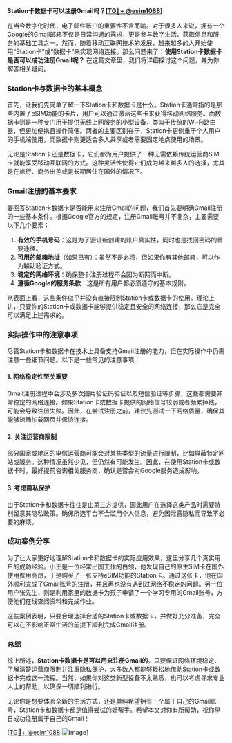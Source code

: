 **Station卡数据卡可以注册Gmail吗？[[TG💪+ @esim1088](https://t.me/s/esim1088)]**

在当今数字化时代，电子邮件账户的重要性不言而喻。对于很多人来说，拥有一个Google的Gmail邮箱不仅是日常沟通的需求，更是参与数字生活、获取信息和服务的基础工具之一。然而，随着移动互联网技术的发展，越来越多的人开始使用“Station卡”或“数据卡”来实现网络连接。那么问题来了：**使用Station卡数据卡是否可以成功注册Gmail呢？** 在这篇文章里，我们将详细探讨这个问题，并为你解答相关疑问。

### Station卡与数据卡的基本概念

首先，让我们先简单了解一下Station卡和数据卡是什么。Station卡通常指的是那些内置了eSIM功能的卡片，用户可以通过激活这些卡来获得移动网络服务。而数据卡则是一种专门用于提供无线上网服务的小型设备，类似于传统的Wi-Fi路由器，但更加便携且操作简便。两者的主要区别在于，Station卡更侧重于个人用户的手机端使用，而数据卡则更适合多人共享或者需要固定地点使用的场景。

无论是Station卡还是数据卡，它们都为用户提供了一种无需依赖传统运营商SIM卡就能享受移动互联网的方式。这种灵活性使得它们成为越来越多人的选择，尤其是在旅行、商务出差或是长期居住在国外的情况下。

### Gmail注册的基本要求

要回答Station卡数据卡是否能用来注册Gmail的问题，我们首先要明确Gmail注册的一些基本条件。根据Google官方的规定，注册Gmail账号并不复杂，主要需要以下几个要素：

1. **有效的手机号码**：这是为了验证新创建的账户真实性，同时也是找回密码的重要途径。
2. **可用的邮箱地址**（如果已有）：虽然不是必须，但如果你有其他邮箱，可以作为辅助验证方式。
3. **稳定的网络环境**：确保整个注册过程不会因为断网而中断。
4. **遵循Google的服务条款**：这是所有用户都必须遵守的基本规则。

从表面上看，这些条件似乎并没有直接限制Station卡或数据卡的使用。理论上讲，只要你的Station卡或数据卡能够提供稳定且安全的网络连接，那么它是完全可以满足上述需求的。

### 实际操作中的注意事项

尽管Station卡和数据卡在技术上具备支持Gmail注册的能力，但在实际操作中仍需注意一些细节问题。以下是一些常见的注意事项：

#### 1. 网络稳定性至关重要
Gmail注册过程中会涉及多次图片验证码验证以及短信验证等步骤，这些都需要非常稳定的网络连接。如果Station卡或数据卡提供的网络信号较弱或者频繁掉线，可能会导致注册失败。因此，在尝试注册之前，建议先测试一下网络质量，确保其能够流畅加载网页并保持连接。

#### 2. 关注运营商限制
部分国家或地区的电信运营商可能会对某些类型的流量进行限制，比如屏蔽特定网站或服务。这种情况虽然少见，但仍然有可能发生。因此，在使用Station卡或数据卡时，最好提前咨询相关服务商，确认是否会对Google服务造成影响。

#### 3. 考虑隐私保护
由于Station卡和数据卡往往是由第三方提供，因此用户在选择这类产品时需要特别留意其隐私政策。确保所选平台不会滥用个人信息，避免因泄露隐私而导致不必要的麻烦。

### 成功案例分享

为了让大家更好地理解Station卡和数据卡的实际应用效果，这里分享几个真实用户的成功经验。小王是一位经常出国工作的白领，他发现自己的原生SIM卡在国外使用费用高昂，于是购买了一张支持eSIM功能的Station卡。通过这张卡，他在国外顺利完成了Gmail账号的注册，并且再也没有遇到过网络不稳定的问题。另一位用户张先生，则是利用家里的数据卡为孩子申请了一个学习专用的Gmail账号，方便他们在线查阅资料和完成作业。

这些案例表明，只要合理选择合适的Station卡或数据卡，并做好充分准备，完全可以在不影响正常生活的前提下顺利完成Gmail注册。

### 总结

综上所述，**Station卡数据卡是可以用来注册Gmail的**。只要保证网络环境稳定、了解清楚运营商限制并注重隐私保护，大多数人都能够轻松地借助Station卡或数据卡完成这一流程。当然，如果你对这类新型设备不太熟悉，也可以考虑寻求专业人士的帮助，以确保一切顺利进行。

无论你是想要体验全新的生活方式，还是单纯希望拥有一个属于自己的Gmail账号，Station卡和数据卡都是值得尝试的好帮手。希望本文对你有所帮助，祝你早日成功注册属于自己的Gmail！

[[TG💪+ @esim1088](https://t.me/s/esim1088) ![Image](https://i.postimg.cc/4NQfJmqS/Snipaste-2025-05-13-00-14-12.png)]